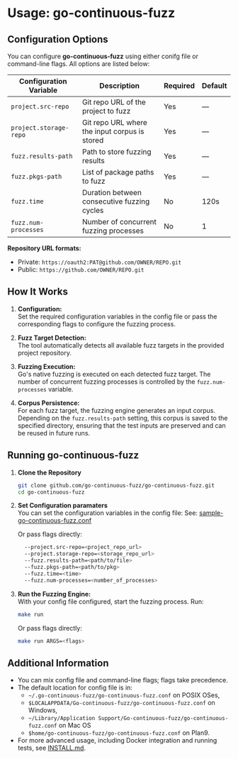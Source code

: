 # Usage: go-continuous-fuzz

## Configuration Options

You can configure **go-continuous-fuzz** using either conifg file or command-line flags. All options are listed below:

| Configuration Variable | Description                                   | Required | Default |
| ---------------------- | --------------------------------------------- | -------- | ------- |
| `project.src-repo`     | Git repo URL of the project to fuzz           | Yes      | —       |
| `project.storage-repo` | Git repo URL where the input corpus is stored | Yes      | —       |
| `fuzz.results-path`    | Path to store fuzzing results                 | Yes      | —       |
| `fuzz.pkgs-path`       | List of package paths to fuzz                 | Yes      | —       |
| `fuzz.time`            | Duration between consecutive fuzzing cycles   | No       | 120s    |
| `fuzz.num-processes`   | Number of concurrent fuzzing processes        | No       | 1       |

**Repository URL formats:**

- Private: `https://oauth2:PAT@github.com/OWNER/REPO.git`
- Public: `https://github.com/OWNER/REPO.git`

## How It Works

1. **Configuration:**  
   Set the required configuration variables in the config file or pass the corresponding flags to configure the fuzzing process.

2. **Fuzz Target Detection:**  
   The tool automatically detects all available fuzz targets in the provided project repository.

3. **Fuzzing Execution:**  
   Go's native fuzzing is executed on each detected fuzz target. The number of concurrent fuzzing processes is controlled by the `fuzz.num-processes` variable.

4. **Corpus Persistence:**  
   For each fuzz target, the fuzzing engine generates an input corpus. Depending on the `fuzz.results-path` setting, this corpus is saved to the specified directory, ensuring that the test inputs are preserved and can be reused in future runs.

## Running go-continuous-fuzz

1. **Clone the Repository**

   ```bash
   git clone github.com/go-continuous-fuzz/go-continuous-fuzz.git
   cd go-continuous-fuzz
   ```

2. **Set Configuration paramaters**  
   You can set the configuration variables in the config file:
   See: [sample-go-continuous-fuzz.conf](../sample-go-continuous-fuzz.conf)

   Or pass flags directly:

   ```bash
     --project.src-repo=<project_repo_url>
     --project.storage-repo=<storage_repo_url>
     --fuzz.results-path=<path/to/file>
     --fuzz.pkgs-path=<path/to/pkg>
     --fuzz.time=<time>
     --fuzz.num-processes=<number_of_processes>
   ```

3. **Run the Fuzzing Engine:**  
   With your config file configured, start the fuzzing process. Run:

   ```bash
   make run
   ```

   Or pass flags directly:

   ```bash
   make run ARGS=<flags>
   ```

## Additional Information

- You can mix config file and command-line flags; flags take precedence.
- The default location for config file is in:
  - `~/.go-continuous-fuzz/go-continuous-fuzz.conf` on POSIX OSes,
  - `$LOCALAPPDATA/Go-continuous-fuzz/go-continuous-fuzz.conf` on Windows,
  - `~/Library/Application Support/Go-continuous-fuzz/go-continuous-fuzz.conf` on Mac OS
  - `$home/go-continuous-fuzz/go-continuous-fuzz.conf` on Plan9.
- For more advanced usage, including Docker integration and running tests, see [INSTALL.md](./INSTALL.md).
